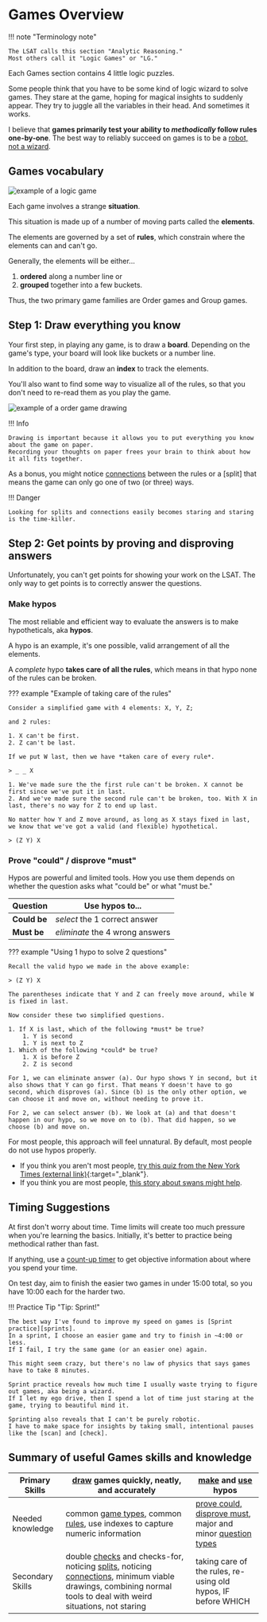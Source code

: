 # Games Overview

!!! note "Terminology note"

    The LSAT calls this section "Analytic Reasoning."
    Most others call it "Logic Games" or "LG."

Each Games section contains 4 little logic puzzles.

Some people think that you have to be some kind of logic wizard to solve games.
They stare at the game, hoping for magical insights to suddenly appear.
They try to juggle all the variables in their head.
And sometimes it works.

I believe that **games primarily test your ability to *methodically* follow rules one-by-one**.
The best way to reliably succeed on games is to be a [robot, not a wizard][wiz].

## Games vocabulary

![example of a logic game][situation]

Each game involves a strange **situation**.

This situation is made up of a number of moving parts called the **elements**.

The elements are governed by a set of **rules**, which constrain where the elements can and can't go.

Generally, the elements will be either...

1. **ordered** along a number line or
2. **grouped** together into a few buckets.

Thus, the two primary game families are Order games and Group games.

## Step 1: Draw everything you know

Your first step, in playing any game, is to draw a **board**. Depending on the game's type, your board will look like buckets or a number line.

In addition to the board, draw an **index** to track the elements.

You'll also want to find some way to visualize all of the rules, so that you don't need to re-read them as you play the game.

![example of a order game drawing][drawing]

!!! Info

    Drawing is important because it allows you to put everything you know about the game on paper.
    Recording your thoughts on paper frees your brain to think about how it all fits together.

As a bonus, you might notice [connections] between the rules or a [split] that means the game can only go one of two (or three) ways.

!!! Danger

    Looking for splits and connections easily becomes staring and staring is the time-killer.

## Step 2: Get points by proving and disproving answers

Unfortunately, you can't get points for showing your work on the LSAT.
The only way to get points is to correctly answer the questions.

### Make hypos

The most reliable and efficient way to evaluate the answers is to make hypotheticals, aka **hypos**.

A hypo is an example, it's one possible, valid arrangement of all the elements.

A *complete* hypo **takes care of all the rules**, which means in that hypo none of the rules can be broken.

??? example "Example of taking care of the rules"

    Consider a simplified game with 4 elements: X, Y, Z; 
    
    and 2 rules:

    1. X can't be first.
    2. Z can't be last.

    If we put W last, then we have *taken care of every rule*.

    > _ _ X

    1. We've made sure the the first rule can't be broken. X cannot be first since we've put it in last.
    2. And we've made sure the second rule can't be broken, too. With X in last, there's no way for Z to end up last.

    No matter how Y and Z move around, as long as X stays fixed in last, we know that we've got a valid (and flexible) hypothetical.

    > (Z Y) X

### Prove "could" / disprove "must"

Hypos are powerful and limited tools.
How you use them depends on whether the question asks what "could be" or what "must be."

Question | Use hypos to...
-- | --
**Could be** | *select* the 1 correct answer
**Must be** | *eliminate* the 4 wrong answers

??? example "Using 1 hypo to solve 2 questions"

    Recall the valid hypo we made in the above example:

    > (Z Y) X

    The parentheses indicate that Y and Z can freely move around, while W is fixed in last.

    Now consider these two simplified questions.

    1. If X is last, which of the following *must* be true?
        1. Y is second
        1. Y is next to Z
    1. Which of the following *could* be true?
        1. X is before Z
        2. Z is second

    For 1, we can eliminate answer (a). Our hypo shows Y in second, but it also shows that Y can go first. That means Y doesn't have to go second, which disproves (a). Since (b) is the only other option, we can choose it and move on, without needing to prove it.

    For 2, we can select answer (b). We look at (a) and that doesn't happen in our hypo, so we move on to (b). That did happen, so we choose (b) and move on.

For most people, this approach will feel unnatural. By default, most people do not use hypos properly.

- If you think you aren't most people, [try this quiz from the New York Times (external link)][nyt]{:target="_blank"}.
- If you think you are most people, [this story about swans might help][swan].

## Timing Suggestions

At first don't worry about time.
Time limits will create too much pressure when you're learning the basics.
Initially, it's better to practice being methodical rather than fast.

If anything, use a [count-up timer][countup] to get objective information about where you spend your time.

On test day, aim to finish the easier two games in under 15:00 total, so you have 10:00 each for the harder two.

!!! Practice Tip "Tip: Sprint!"

    The best way I've found to improve my speed on games is [Sprint practice][sprints].
    In a sprint, I choose an easier game and try to finish in ~4:00 or less.
    If I fail, I try the same game (or an easier one) again.

    This might seem crazy, but there's no law of physics that says games have to take 8 minutes.

    Sprint practice reveals how much time I usually waste trying to figure out games, aka being a wizard.
    If I let my ego drive, then I spend a lot of time just staring at the game, trying to beautiful mind it.
    
    Sprinting also reveals that I can't be purely robotic.
    I have to make space for insights by taking small, intentional pauses like the [scan] and [check].

## Summary of useful Games skills and knowledge

Primary Skills | [draw] games quickly, neatly, and accurately | [make] and [use] hypos
-- | -- | --
Needed knowledge | common [game types], common [rules], use indexes to capture numeric information | [prove could, disprove must][swan], major and minor [question types]
Secondary Skills | double [checks] and checks-for, noticing [splits], noticing [connections], minimum viable drawings, combining normal tools to deal with weird situations, not staring | taking care of the rules, re-using old hypos, IF before WHICH

[situation]: ../assets/images/LGanatomy.png
[drawing]: ../assets/images/setup.png
[wiz]: wizards.md
[question types]: points/questions.md
[swan]: points/swan.md
[countup]: ../time/laps.md
[draw]: draw/draw.md
[points]: points/prove-it.md
[game types]: draw/types.md
[rules]: draw/rules.md
[make]: points/prove-it.md#make-hypos-to-answer-the-questions
[use]: points/prove-it.md#use-hypos-effectively
[swan]: points/swan.md
[checks]: draw/draw.md#step-3-check-check
[questions]: points/questions.md
[overlap]: points/prove-it.md#smoothly-make-hypos-by-following-the-overlapping-rules
[connections]: draw/connections.md
[nyt]: https://www.nytimes.com/interactive/2015/07/03/upshot/a-quick-puzzle-to-test-your-problem-solving/
[splits]: draw/splits.md
[sprints]: ../time/sprint.md
[scan]: draw/draw.md#step-1-scan-scan
